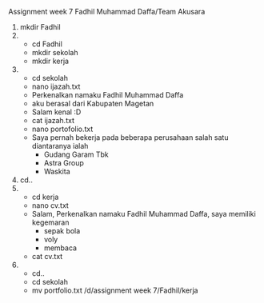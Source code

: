 Assignment week 7 Fadhil Muhammad Daffa/Team Akusara

1. mkdir Fadhil
2. - cd Fadhil
   - mkdir sekolah
   - mkdir kerja
3. - cd sekolah
   - nano ijazah.txt
   - Perkenalkan namaku Fadhil Muhammad Daffa
   - aku berasal dari Kabupaten Magetan
   - Salam kenal :D
   - cat ijazah.txt
   - nano portofolio.txt 
   - Saya pernah bekerja pada beberapa perusahaan salah satu 
     diantaranya ialah
     - Gudang Garam Tbk
     - Astra Group
     - Waskita
4. cd..
5. - cd kerja
   - nano cv.txt
   - Salam,
     Perkenalkan namaku Fadhil Muhammad Daffa, saya memiliki kegemaran
     - sepak bola
     - voly
     - membaca
   - cat cv.txt
6. - cd..
   - cd sekolah
   - mv portfolio.txt /d/assignment week 7/Fadhil/kerja